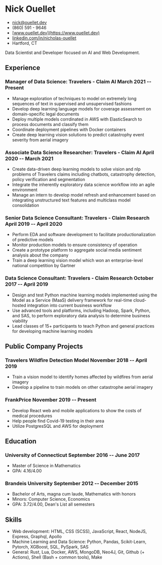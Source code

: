 # Nick Ouellet

- [nick@ouellet.dev](mailto:nick@ouellet.dev)
- (860) 591 - 9646
- [www.ouellet.dev](https://www.ouellet.dev)
- [linkedin.com/in/nicholas-ouellet](https://www.linkedin.com/in/nicholas-ouellet)
- Hartford, CT

Data Scientist and Developer focused on AI and Web Development.

## Experience

### <span>Manager of Data Science: Travelers - Claim AI</span> <span>March 2021 -- Present</span>

- Manage exploration of techniques to model on extremely long sequences of text in supervised and unsupervised fashions
- Develop deep learning language models for coverage assessment on domain-specific legal documents
- Deploy multiple models corrdinated in AWS with ElasticSearch to process documents and classify them
- Coordinate deployment pipelines with Docker containers
- Create deep learning vision solutions to predict catastrophy event severity from aerial imagery

### <span>Associate Data Science Researcher: Travelers - Claim AI</span> <span>April 2020 -- March 2021</span>

- Create data-driven deep learning models to solve vision and nlp problems of Travelers claims including chatbots, catastrophy detection, policy verification and segmentation
- Integrate the inherently exploratory data science workflow into an agile environment
- Manage an intern to develop model refresh and enhancement based on integrating unstructured text features and multiclass model consolidation

### <span>Senior Data Science Consultant: Travelers - Claim Research</span> <span>April 2019 -- April 2020</span>
- Perform EDA and software development to facilitate productionalization of predictive models
- Monitor production models to ensure consistency of operation
- Create a prototype platform to aggregate social media sentiment analysis about the company
- Train a deep learning vision model which won an enterprise-level national competition by Gartner

### <span>Data Science Consultant: Travelers - Claim Research</span> <span>October 2017 -- April 2019</span>
- Design and test Python machine learning models implemented using the Model as a Service (MaaS) delivery framework for real-time cloud-hosted integration into current business workflow
- Use advanced tools and platforms, including Hadoop, Spark, Python, and SAS, to perform exploratory data analysis to determine business viability
- Lead classes of 15+ participants to teach Python and general practices for developing machine learning models

## Public Company Projects

### <span>Travelers Wildfire Detection Model</span> <span>November 2018 -- April 2019</span>

- Train a vision model to identify homes affected by wildfires from aerial imagery
- Develop a pipeline to train models on other catastrophe aerial imagery

### <span>FrankPrice</span> <span>November 2019 -- Present</span>

- Develop React web and mobile applications to show the costs of medical procedures
- Help people find Covid-19 testing in their area
- Utilize PostgresSQL and AWS for deployment

## Education

### <span>University of Connecticut</span> <span>September 2016 -- June 2017</span>

- Master of Science in Mathematics
- GPA: 4.16/4.00

### <span>Brandeis University</span> <span>September 2012 -- December 2015</span>

- Bachelor of Arts, magna cum laude, Mathematics with honors
- Minors: Computer Science, Economics
- GPA: 3.72/4.00, Dean's List all semesters

## Skills

- Web development: HTML, CSS (SCSS), JavaScript, React, NodeJS, Express, Graphql, Apollo
- Machine Learning and Data Science: Python, Pandas, Scikit-Learn, Pytorch, XGBoost, SQL, PySpark, SAS
- General: Rust, Lua, Docker, AWS, MongoDB, Neo4J, Git, Github (+ Actions), Shell (Bash + common tools), Make
